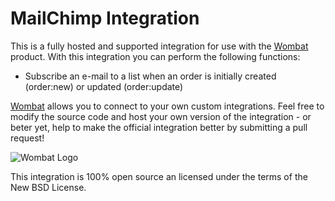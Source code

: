 # MailChimp Integration

This is a fully hosted and supported integration for use with the [Wombat](http://wombat.co) product. With this integration you can perform the following functions:

* Subscribe an e-mail to a list when an order is initially created (order:new) or updated (order:update)

[Wombat](http://wombat.co) allows you to connect to your own custom integrations.  Feel free to modify the source code and host your own version of the integration - or beter yet, help to make the official integration better by submitting a pull request!

![Wombat Logo](http://spreecommerce.com/images/wombat_logo.png)

This integration is 100% open source an licensed under the terms of the New BSD License.
